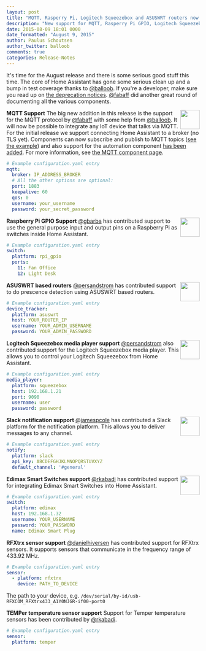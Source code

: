 ```yaml
---
layout: post
title: "MQTT, Rasperry Pi, Logitech Squeezebox and ASUSWRT routers now supported"
description: "New support for MQTT, Rasperry Pi GPIO, Logitech Squeezebox and ASUSWRT routers"
date: 2015-08-09 18:01 0000
date_formatted: "August 9, 2015"
author: Paulus Schoutsen
author_twitter: balloob
comments: true
categories: Release-Notes
---
```


It's time for the August release and there is some serious good stuff this time. The core of Home Assistant has gone some serious clean up and a bump in test coverage thanks to [@balloob](https://github.com/balloob). If you're a developer, make sure you read up on [the deprecation notices](https://github.com/home-assistant/home-assistant/pull/251). [@fabaff](https://github.com/fabaff) did another great round of documenting all the various components.

__MQTT Support__
<img src='/images/supported_brands/mqtt.png' style='border:none; box-shadow: none; float: right;' height='50' /> The big new addition in this release is the support for the MQTT protocol by [@fabaff](https://github.com/fabaff) with some help from [@balloob](https://github.com/balloob). It will now be possible to integrate any IoT device that talks via MQTT. For the initial release we support connecting Home Assistant to a broker (no TLS yet). Components can now subscribe and publish to MQTT topics ([see the example][mqtt-example]) and also support for the automation component [has been added][mqtt-automation]. For more information, see [the MQTT component page][mqtt-component].

[mqtt-example]: https://github.com/home-assistant/home-assistant/blob/dev/config/custom_components/mqtt_example.py
[mqtt-automation]: /getting-started/automation-trigger/#mqtt-trigger
[mqtt-component]: /components/mqtt/

```yaml
# Example configuration.yaml entry
mqtt:
  broker: IP_ADDRESS_BROKER
  # All the other options are optional:
  port: 1883
  keepalive: 60
  qos: 0
  username: your_username
  password: your_secret_password
```

<!--more-->

__Raspberry Pi GPIO Support__
<img src='/images/supported_brands/raspberry-pi.png' style='border:none; box-shadow: none; float: right;' height='50' /> [@gbarba](https://github.com/gbarba) has contributed support to use the general purpose input and output pins on a Raspberry Pi as switches inside Home Assistant.

```yaml
# Example configuration.yaml entry
switch:
  platform: rpi_gpio
  ports:
    11: Fan Office
    12: Light Desk
```

__ASUSWRT based routers__
<img src='/images/supported_brands/asus.png' style='border:none; box-shadow: none; float: right;' height='50' /> [@persandstrom](https://github.com/persandstrom) has contributed support to do prescence detection using ASUSWRT based routers.

```yaml
# Example configuration.yaml entry
device_tracker:
  platform: asuswrt
  host: YOUR_ROUTER_IP
  username: YOUR_ADMIN_USERNAME
  password: YOUR_ADMIN_PASSWORD
```

__Logitech Squeezebox media player support__
<img src='/images/supported_brands/logitech.png' style='border:none; box-shadow: none; float: right;' height='50' /> [@persandstrom](https://github.com/persandstrom) also contributed support for the Logitech Squeezebox media player. This allows you to control your Logitech Squeezebox from Home Assistant.

```yaml
# Example configuration.yaml entry
media_player:
  platform: squeezebox
  host: 192.168.1.21
  port: 9090
  username: user
  password: password
```

__Slack notification support__
<img src='/images/supported_brands/slack.png' style='border:none; box-shadow: none; float: right;' height='50' /> [@jamespcole](https://github.com/jamespcole) has contributed a Slack platform for the notification platform. This allows you to deliver messages to any channel.

```yaml
# Example configuration.yaml entry
notify:
  platform: slack
  api_key: ABCDEFGHJKLMNOPQRSTUVXYZ
  default_channel: '#general'
```

__Edimax Smart Switches support__
<img src='/images/supported_brands/edimax.png' style='border:none; box-shadow: none; float: right;' height='50' /> [@rkabadi](https://github.com/rkabadi) has contributed support for integrating Edimax Smart Switches into Home Assistant.

```yaml
# Example configuration.yaml entry
switch:
  platform: edimax
  host: 192.168.1.32
  username: YOUR_USERNAME
  password: YOUR_PASSWORD
  name: Edimax Smart Plug
```

__RFXtrx sensor support__
[@danielhiversen](https://github.com/danielhiversen) has contributed support for RFXtrx sensors. It supports sensors that communicate in the frequency range of 433.92 MHz.

```yaml
# Example configuration.yaml entry
sensor:
  - platform: rfxtrx
    device: PATH_TO_DEVICE
```

The path to your device, e.g. `/dev/serial/by-id/usb-RFXCOM_RFXtrx433_A1Y0NJGR-if00-port0`

__TEMPer temperature sensor support__
Support for Temper temperature sensors has been contributed by [@rkabadi](https://github.com/rkabadi).

```yaml
# Example configuration.yaml entry
sensor:
  platform: temper
```
